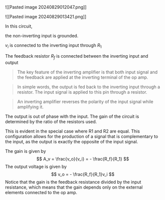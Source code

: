 ![[Pasted image 20240829012047.png]]

![[Pasted image 20240829013421.png]]

In this circuit,

the non-inverting input is grounded.

$v_i$ is connected to the inverting input through $R_1$

The feedback resistor $R_f$ is connected between the inverting input and output

> The key feature of the inverting amplifier is that both input signal and the feedback are applied at the inverting terminal of the op amp.

> In simple words, the output is fed back to the inverting input through a resistor. The input signal is applied to this pin through a resistor.

> An inverting amplifier reverses the polarity of the input signal while amplifying it.

The output is out of phase with the input. The gain of the circuit is determined by the ratio of the resistors used.

This is evident in the special case where R1 and R2 are equal. This configuration allows for the production of a signal that is complementary to the input, as the output is exactly the opposite of the input signal.

The gain is given by
$$ A_v = \frac{v_o}{v_i} = - \frac{R_f}{R_1} $$
The output voltage is given by
$$ v_o = - \frac{R_f}{R_1}v_i $$
Notice that the gain is the feedback resistance divided by the input resistance, which means that the gain depends only on the external elements connected to the op amp.


